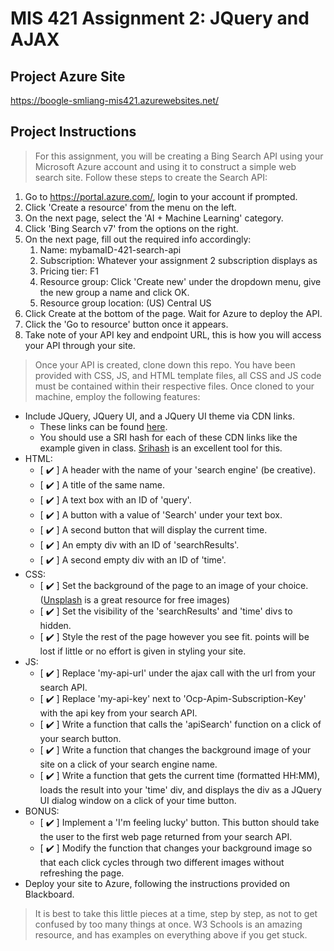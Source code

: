 # MIS 421 Assignment 2: JQuery and AJAX

## Project Azure Site 
https://boogle-smliang-mis421.azurewebsites.net/

## Project Instructions

>For this assignment, you will be creating a Bing Search API using your Microsoft Azure account and using it to construct a simple web search site. Follow these steps to create the Search API:
  1. Go to https://portal.azure.com/, login to your account if prompted.
  2. Click 'Create a resource' from the menu on the left.
  3. On the next page, select the 'AI + Machine Learning' category.
  4. Click 'Bing Search v7' from the options on the right.
  5. On the next page, fill out the required info accordingly:
     1. Name: mybamaID-421-search-api
     2. Subscription: Whatever your assignment 2 subscription displays as
     3. Pricing tier: F1
     4. Resource group: Click 'Create new' under the dropdown menu, give the new group a name and click OK.
     5. Resource group location: (US) Central US
  6. Click Create at the bottom of the page. Wait for Azure to deploy the API.
  7. Click the 'Go to resource' button once it appears.
  8. Take note of your API key and endpoint URL, this is how you will access your API through your site.

>Once your API is created, clone down this repo. You have been provided with CSS, JS, and HTML template files, all CSS and JS code must be contained within their respective files. Once cloned to your machine, employ the following features:
- Include JQuery, JQuery UI, and a JQuery UI theme via CDN links.
  - These links can be found [here](https://developers.google.com/speed/libraries/).
  - You should use a SRI hash for each of these CDN links like the example given in class. [Srihash](srihash.org) is an excellent tool for this.
- HTML:
  - [ ✔️ ] A header with the name of your 'search engine' (be creative).
  - [ ✔️ ] A title of the same name.
  - [ ✔️ ] A text box with an ID of 'query'.
  - [ ✔️ ] A button with a value of 'Search' under your text box.
  - [ ✔️ ] A second button that will display the current time.
  - [ ✔️ ] An empty div with an ID of 'searchResults'.
  - [ ✔️ ] A second empty div with an ID of 'time'.
- CSS:
  - [ ✔️ ] Set the background of the page to an image of your choice. ([Unsplash](unsplash.com) is a great resource for free images)
  - [ ✔️ ] Set the visibility of the 'searchResults' and 'time' divs to hidden.
  - [ ✔️ ] Style the rest of the page however you see fit. points will be lost if little or no effort is given in styling your site.
- JS:
  - [ ✔️ ] Replace 'my-api-url' under the ajax call with the url from your search API.
  - [ ✔️ ] Replace 'my-api-key' next to 'Ocp-Apim-Subscription-Key' with the api key from your search API.
  - [ ✔️ ] Write a function that calls the 'apiSearch' function on a click of your search button.
  - [ ✔️ ] Write a function that changes the background image of your site on a click of your search engine name.
  - [ ✔️ ] Write a function that gets the current time (formatted HH:MM), loads the result into your 'time' div, and displays the div as a JQuery UI dialog window on a click of your time button.
- BONUS:
  - [ ✔️ ] Implement a 'I'm feeling lucky' button. This button should take the user to the first web page returned from your search API.
  - [ ✔️ ] Modify the function that changes your background image so that each click cycles through two different images without refreshing the page.
- Deploy your site to Azure, following the instructions provided on Blackboard.

> It is best to take this little pieces at a time, step by step, as not to get confused by too many things at once. W3 Schools is an amazing resource, and has examples on everything above if you get stuck.
